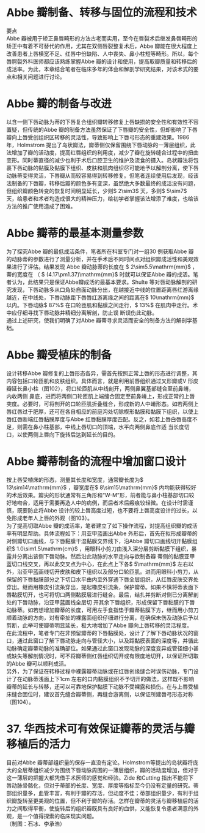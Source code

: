 # Abbe 瓣制备、转移与固位的流程和技术  
要点  
Abbe 瓣被用于矫正鼻唇畸形的方法古老而实用，至今在唇裂术后继发鼻唇畸形的矫正中有着不可替代的作用，尤其在双侧唇裂整复术后，Abbe 瓣能在很大程度上改善患者上唇横宽不足、红唇中份缺陷、人中丧失、鼻小柱短等畸形。所以，每个唇腭裂外科医师都应该熟练掌握Abbe 瓣的设计和使用，提高取瓣质量和转移后的成活率。为此，本章结合笔者在临床多年的体会和解剖学研究结果，对该术式的要点和相关问题进行讨论。  
# Abbe 瓣的制备与改进  
以含一侧下唇动脉为蒂的下唇复合组织瓣转移修复上唇缺损的安全性和有效性不容置疑，但传统的Abbe 瓣的制备方法虽然保证了下唇瓣的安全性，但却影响了下唇瓣向上唇受创组织区转移的灵活性，导致影响上下唇弓形态的重建效果。1986 年，Holmstrom 提出了岛状瓣法，瓣蒂侧仅保留围绕下唇动脉的一薄层组织，此法增加了瓣的活动度，提高红唇组织的利用度，减少了瓣在旋转缝合过程中的扭曲变形。同时蒂直径的减少也利于术后口腔卫生的维护及流食的摄入。岛状瓣法将包裹下唇动脉的黏膜及黏膜下组织、皮肤和肌肉组织尽可能地予以解剖分离，使下唇动脉蒂变得灵活，下唇瓣从而较容易得到转移修复。但笔者连续使用后发现，经该法制备的下唇瓣，转移后瓣的颜色多有变深，虽然绝大多数最终的成活没有问题，但组织瓣颜色转变的恢复时间明显延长，少则$ 2\sim3$  天，多则$ 5\sim7$  天，给患者和术者均造成很大的精神压力，给初学者掌握该法增添了难度，也给该方法的推广使用造成了困难。  
# Abbe 瓣蒂的最基本测量参数  
为了探究Abbe 瓣的最低成活条件，笔者所在科室专门对一组30 例获取Abbe 瓣的动脉蒂的参数进行了测量分析，并在手术后不同时间点对组织瓣成活性和美观效果进行了评估。结果发现 Abbe  瓣动脉蒂的长度在 $ 2\sim5.5\mathrm{mm}$     ， 蒂的宽度在 （ $ (4.17\pm1.37)\mathrm{mm}$     时就可以保证Abbe 瓣的成活。笔者认为，此结果只是保证Abbe瓣成活的最基本要求。Shulte 等对唇动脉解剖的研究发现，下唇动脉多从口角处自面动脉分出，在越接近中线的位置距离唇红游离缘越近，在中线处，下唇动脉距下唇唇红游离缘之间的距离在$ 10\mathrm{mm}$    以内。下唇动脉$ 87\%$  在口轮匝肌和黏膜之间走行，$ 13\%$  在肌肉中走行。术中应仔细寻找下唇动脉并精细分离解剖，防止误 断误伤此动脉。  
通过上述研究，使我们明确了对Abbe 瓣蒂寻求灵活而安全的制备方法的解剖学基础。  
# Abbe 瓣受植床的制备  
设计转移Abbe 瓣修复的上唇形态各异，需首先按照正常上唇的形态进行调整，其内容包括口轮匝肌和皮肤组织。具体而言，就是利用前唇组织通过叉形瓣或V 形皮瓣延长鼻小柱（图102），将口轮匝肌从中线剖开，两侧鼻翼基部缝合至前鼻嵴，内收两侧 鼻底，进而将两侧口轮匝肌上端缝合固定至前鼻嵴上，形成正常的上唇突度。必要时，可将剖开的口轮匝肌折叠缝合，形成新的人中嵴形态。如若两侧上唇红唇过于肥厚，还可在各自相应的前庭沟处切除楔形黏膜和黏膜下组织，以使上唇红唇断端红唇黏膜厚度与Abbe 红唇黏膜厚度匹配。反之，如若上唇白唇高度不足，则需在鼻小柱基部，中线上唇切口的顶端，水平向两侧鼻底作适 当长度切口，以使两侧上唇向下旋转后达到延长的目的。  
# Abbe 瓣蒂制备的流程中增加窗口设计  
按上唇受植床的形态，测量其长度和宽度，通常瓣长度为$ 13\sim14\mathrm{mm}$    ，瓣宽度在$ 8\sim15\mathrm{mm}$     内均能获得较好的术后效果。瓣尖的形状通常有三角形和“W-M”形，前者能与鼻小柱基部切口较好地吻合，适用于需要再造人中的病例，而后者术后瘢痕较轻微。在设计时需谨慎，既要防止将Abbe 设计的较上唇高度过短，也不要将上唇高度设计的过长，以免形成老年人上唇的外观（图103）。  
为了提高切取Abbe 瓣的成活率，笔者建立了如下操作流程，对提高组织瓣的成活率有明显帮助。具体流程如下：用亚甲蓝画出Abbe 外形后，首先在拟形成瓣蒂的对侧瓣切口画线，与下唇黏膜干湿黏膜交界线下，沿Abbe 瓣切口画线切开黏膜组织$ 1.0\sim1.5\mathrm{cm}$    ，用眼科小剪刀由浅入深分层剪断黏膜下组织，暴露并分离出该侧下唇动脉。然后沿此动脉的水平走向与欲制备瓣 蒂侧的黏膜亚甲蓝切口线交叉，再以此交叉点为中心，在此点上下各$ 5\mathrm{mm}$     左右以外，沿亚甲蓝画线切开皮肤和皮下组织以及部分口轮匝肌。进而用眼科小剪刀，从保留的下唇黏膜部分之下切口水平由内至外穿通下唇全层组织，从红唇皮肤交界处穿出。继而用橡皮引流条穿出，提起橡皮引流条，保护瓣蒂。如果不慎将蒂表面下唇黏膜切开，也可将切口两侧黏膜层进行缝合。最后，结扎并剪断对侧已分离解剖处的下唇动脉，沿亚甲蓝画线全层切 开其余下唇组织，形成保留下唇黏膜的下唇动脉蒂。如若想增加瓣蒂的长度，可用左手食指垫于瓣蒂黏膜下方，继而用小剪刀顺着动脉的方向，对有牵扯的裸露面组织仔细进行分离，在确保未伤及动脉后予以剪断，此举可使瓣蒂明显延长，极大地增加了Abbe 瓣向上唇转移的灵活程度。  
在此流程中，笔者专门在非预留瓣蒂的下唇黏膜处，设计了了解下唇动脉状况的窗口，通过此窗口了解下唇动脉走向与管径大小，以及距黏膜表面的深度等，并循此动脉确定瓣蒂动脉的准确部位。如果通过此窗口发现动脉的深度变异或管径细小甚或缺失等解剖情况时，可不将瓣蒂侧红唇组织切开或有限度地切开，以保证所切取的Abbe 瓣可以顺利成活。  
另外，为了保证在转移过程中裸露瓣蒂动脉或在红唇创缘缝合时误伤动脉，专门设计了在动脉蒂浅面上下1cm 左右的口内黏膜组织不予切开的做法，这样既不影响瓣蒂的延长与转移，还可以可靠地保护黏膜下动脉不受裸露和损伤。在与上唇受植床缝合固位时，建议首先缝合瓣蒂侧，再缝合游离侧，以保证所建唇弓形态对称（图104）。  
# 37. 华西技术可有效保证瓣蒂的灵活与瓣移植后的活力  
目前对Abbe 瓣蒂部组织量的保存一直没有定论。Holmstrom等提出的岛状瓣将庞大的全层蒂组织减少为围绕下唇动脉周围的一薄层组织，瓣的活动度增加，但对于这一薄层的把握大都凭借手术医师的感觉和经验。Zide 和Cutting 指出不能将下唇动脉骨骼化，但对于蒂部的长度、宽度、厚度等指标至今仍没有定量的研究。蒂部组织量多，血管丰富，有利于瓣的存活，但动度不佳；蒂部组织量少，有利于组织瓣旋转至更美观的位置，但不利于瓣的存活。怎样在瓣蒂的灵活与瓣移植后的活力之间取得平衡，使旋转后的组织瓣既具有良好的血供，又能恢复令患者满意的外观，是一个值得探索的临床现实问题。  
（制图：石冰、李承浩）  